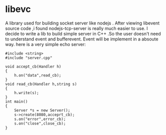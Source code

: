 # libevc
A library used for building socket server like nodejs . 
After viewing libevent source code ,i found nodejs-tcp-server is really much easier to use.
I decide to write a lib to build simple server in C++ .So the user doesn't need to understand
event and bufferevent. Event will be implement in a absoute way. 
here is a very simple echo server:

    #include <string>
    #include "server.cpp"

    void accept_cb(Handler h)
    {
        h.on("data",read_cb);
    }
    void read_cb(Handler h,string s)
    {
        h.write(s);
    }
    int main()
    {
        Server *s = new Server();
        s->create(8080,acceprt_cb);
        s.on("error",error_cb);
        s.on("close",close_cb);
    }   

